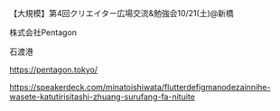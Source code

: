 【大規模】第4回クリエイター広場交流&勉強会10/21(土)@新橋

株式会社Pentagon

石渡港

https://pentagon.tokyo/

https://speakerdeck.com/minatoishiwata/flutterdefigmanodezainnihe-wasete-katutirisitashi-zhuang-surufang-fa-nituite

